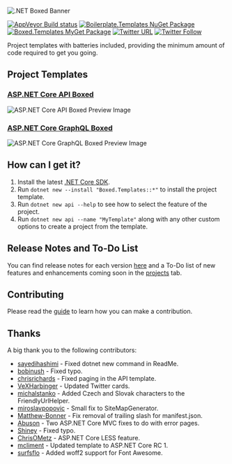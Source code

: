 ![.NET Boxed Banner](https://raw.githubusercontent.com/Dotnet-Boxed/Templates/master/Images/Banner.png)

[![AppVeyor Build status](https://ci.appveyor.com/api/projects/status/munmh9if4vfeqy62?svg=true)](https://ci.appveyor.com/project/RehanSaeed/templates) [![Boilerplate.Templates NuGet Package](https://img.shields.io/nuget/v/Boxed.Templates.svg)](https://www.nuget.org/packages/Boxed.Templates/) [![Boxed.Templates MyGet Package](https://img.shields.io/myget/dotnet-boxed/vpre/Boxed.Templates.svg)](https://www.myget.org/feed/dotnet-boxed/package/nuget/Boxed.Templates) [![Twitter URL](https://img.shields.io/twitter/url/http/shields.io.svg?style=social)](https://twitter.com/RehanSaeedUK) [![Twitter Follow](https://img.shields.io/twitter/follow/rehansaeeduk.svg?style=social&label=Follow)](https://twitter.com/RehanSaeedUK)

Project templates with batteries included, providing the minimum amount of code required to get you going.

## Project Templates

### [ASP.NET Core API Boxed](https://github.com/Dotnet-Boxed/Templates/blob/master/Docs/API.md)
![ASP.NET Core API Boxed Preview Image](https://raw.githubusercontent.com/Dotnet-Boxed/Templates/master/Images/API-Preview.png)
### [ASP.NET Core GraphQL Boxed](https://github.com/Dotnet-Boxed/Templates/blob/master/Docs/GraphQL.md)
![ASP.NET Core GraphQL Boxed Preview Image](https://raw.githubusercontent.com/Dotnet-Boxed/Templates/master/Images/GraphQL-Preview.png)

## How can I get it?

1. Install the latest [.NET Core SDK](https://dot.net).
2. Run `dotnet new --install "Boxed.Templates::*"` to install the project template.
3. Run `dotnet new api --help` to see how to select the feature of the project.
5. Run `dotnet new api --name "MyTemplate"` along with any other custom options to create a project from the template.

## Release Notes and To-Do List

You can find release notes for each version [here](https://github.com/Dotnet-Boxed/Templates/releases) and a To-Do list of new features and enhancements coming soon in the [projects](https://github.com/Dotnet-Boxed/Templates/projects) tab.

## Contributing

Please read the [guide](https://github.com/Dotnet-Boxed/Templates/blob/master/CONTRIBUTING.md) to learn how you can make a contribution.

## Thanks

A big thank you to the following contributors:

- [sayedihashimi](https://github.com/sayedihashimi) - Fixed dotnet new command in ReadMe.
- [bobinush](https://github.com/bobinush) - Fixed typo.
- [chrisrichards](https://github.com/chrisrichards) - Fixed paging in the API template.
- [VeXHarbinger](https://github.com/VeXHarbinger) - Updated Twitter cards.
- [michalstanko](https://github.com/michalstanko) - Added Czech and Slovak characters to the FriendlyUrlHelper.
- [miroslavpopovic](https://github.com/miroslavpopovic) - Small fix to SiteMapGenerator.
- [Matthew-Bonner](https://github.com/Matthew-Bonner) - Fix removal of trailing slash for manifest.json.
- [Abuson](https://github.com/abuson) - Two ASP.NET Core MVC fixes to do with error pages.
- [Shiney](https://github.com/Shiney) - Fixed typo.
- [ChrisOMetz](https://github.com/ChrisOMetz) - ASP.NET Core LESS feature.
- [mcliment](https://github.com/mcliment) - Updated template to ASP.NET Core RC 1.
- [surfsflo](https://github.com/surfsflo) - Added woff2 support for Font Awesome.
